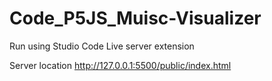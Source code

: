# Code_P5JS_Muisc-Visualizer

Run using
Studio Code
Live server extension

Server location
http://127.0.0.1:5500/public/index.html